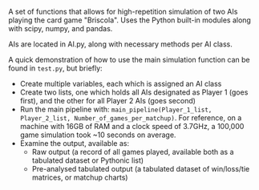 A set of functions that allows for high-repetition simulation of two AIs playing the card game "Briscola". Uses the Python built-in modules along with scipy, numpy, and pandas.

AIs are located in AI.py, along with necessary methods per AI class.

A quick demonstration of how to use the main simulation function can be found in `test.py`, but briefly:
* Create multiple variables, each which is assigned an AI class
* Create two lists, one which holds all AIs designated as Player 1 (goes first), and the other for all Player 2 AIs (goes second)
* Run the main pipeline with: `main_pipeline(Player_1_list, Player_2_list, Number_of_games_per_matchup)`. For reference, on a machine with 16GB of RAM and a clock speed of 3.7GHz, a 100,000 game simulation took ~10 seconds on average.
* Examine the output, available as:
    + Raw output (a record of all games played, available both as a tabulated dataset or Pythonic list)
    + Pre-analysed tabulated output (a tabulated dataset of win/loss/tie matrices, or matchup charts)
